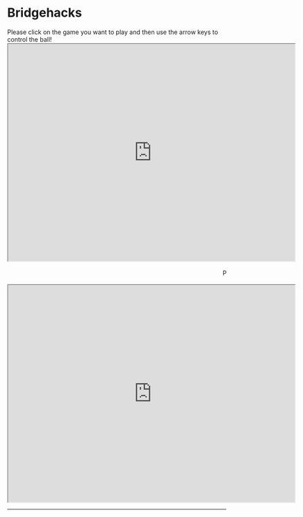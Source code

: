 # Bridgehacks
<html>
    <head>
        <title>My Great Game!</title>
    </head>
    <body>

   
   
<div>
    <span >Please click on the game you want to play and then use the arrow keys to control the ball!</span>
    <iframe src="https://playcanv.as/p/61fb1da9/" height="500" width="660">
    </iframe>
</div>
<br>

<div>
    <marquee>Please click on the game you want to play and then use the arrow keys to control the ball!</marquee>
    <iframe src="https://playcanv.as/p/61fb1da9/" height="500" width="660">
    </iframe>
</div>
<hr>

   </body>
</html>

